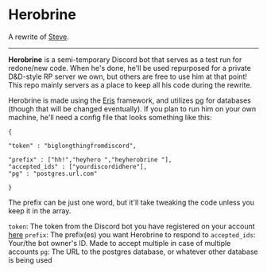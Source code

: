 # Herobrine

A rewrite of [Steve](https://github.com/greysdawn/Sterv-Boot).

---

**Herobrine** is a semi-temporary Discord bot that serves as a test run for redone/new code.
When he's done, he'll be used repurposed for a private D&D-style RP server we own, but others are free to use him at that point! This repo mainly servers as a place to keep all his code during the rewrite.

Herobrine is made using the [Eris](https://abal.moe/Eris) framework, and utilizes [pg](https://www.npmjs.com/package/pg) for databases (though that will be changed eventually). If you plan to run him on your own machine, he'll need a config file that looks something like this:

```
{

"token" : "biglongthingfromdiscord",

"prefix" : ["hh!","heyhero ","heyherobrine "],
"accepted_ids" : ["yourdiscordidhere"],
"pg" : "postgres.url.com"

}

```

The prefix can be just one word, but it'll take tweaking the code unless you keep it in the array.

`token`: The token from the Discord bot you have registered on your account [here](https://discordapp.com/developers/applications/)
`prefix`: The prefix(es) you want Herobrine to respond to
`accepted_ids`: Your/the bot owner's ID. Made to accept multiple in case of multiple accounts
`pg`: The URL to the postgres database, or whatever other database is being used